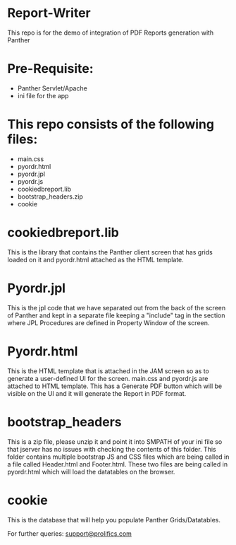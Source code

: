 # Report-Writer
This repo is for the demo of integration of PDF Reports generation with Panther

# Pre-Requisite:
  * Panther Servlet/Apache
  * ini file for the app

# This repo consists of the following files:
  * main.css
  * pyordr.html
  * pyordr.jpl
  * pyordr.js
  * cookiedbreport.lib
  * bootstrap_headers.zip
  * cookie
  
# cookiedbreport.lib
This is the library that contains the Panther client screen that has grids loaded on it and pyordr.html attached as the HTML template.

# Pyordr.jpl
This is the jpl code that we have separated out from the back of the screen of Panther and kept in a separate file keeping a "include" tag in the section where JPL Procedures are defined in Property Window of the screen.

# Pyordr.html
This is the HTML template that is attached in the JAM screen so as to generate a user-defined UI for the screen. main.css and pyordr.js are attached to HTML template. This has a Generate PDF button which will be visible on the UI and it will generate the Report in PDF format.

# bootstrap_headers
This is a zip file, please unzip it and point it into SMPATH of your ini file so that jserver has no issues with checking the contents of this folder. This folder contains multiple bootstrap JS and CSS files which are being called in a file called Header.html and Footer.html. These two files are being called in pyordr.html which will load the datatables on the browser.

# cookie
This is the database that will help you populate Panther Grids/Datatables.

For further queries: support@prolifics.com
